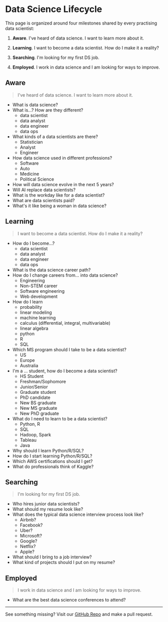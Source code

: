 
# Data Science Lifecycle

This page is organized around four milestones shared by every practising data scientist:

1. __Aware__. I've heard of data science. I want to learn more about it.

2. __Learning__. I want to become a data scientist. How do I make it a reality?  

3. __Searching__. I'm looking for my first DS job.

4. __Employed__. I work in data science and I am looking for ways to improve. 

## Aware

> I've heard of data science. I want to learn more about it.  

- What is data science?  
- What is...? How are they different?  
  - data scientist
  - data analyst
  - data engineer
  - data ops
- What kinds of a data scientists are there?
  - Statistician
  - Analyst
  - Engineer
- How data science used in different professions?  
  - Software  
  - Auto  
  - Medicine  
  - Political Science  
- How will data science evolve in the next 5 years?
- Will AI replace data scientists?
- What is the workday like for a data scientist?  
- What are data scientists paid?  
- What's it like being a woman in data science?  

## Learning

> I want to become a data scientist. How do I make it a reality?  

- How do I become...?  
  - data scientist  
  - data analyst  
  - data engineer  
  - data ops  
- What is the data science career path?  
- How do I change careers from... into data science?  
  - Engineering
  - Non-STEM career  
  - Software engineering  
  - Web development
- How do I learn  
  - probability  
  - linear modeling  
  - machine learning  
  - calculus (differential, integral, multivariable)  
  - linear algebra  
  - python  
  - R  
  - SQL  
- Which MS program should I take to be a data scientist?
  - US
  - Europe
  - Australia
- I'm a ... student, how do I become a data scientist?
  - HS Student
  - Freshman/Sophomore
  - Junior/Senior
  - Graduate student
  - PhD candidate
  - New BS graduate
  - New MS graduate
  - New PhD graduate
- What do I need to learn to be a data scientist?  
  - Python, R
  - SQL
  - Hadoop, Spark
  - Tableau
  - Java
- Why should I learn Python/R/SQL?  
- How do I start learning Python/R/SQL?  
- Which AWS certifications should I get?  
- What do professionals think of Kaggle?  

## Searching

> I'm looking for my first DS job.

- Who hires junior data scientists?  
- What should my resume look like?
- What does the typical data science interview process look like?
  - Airbnb?
  - Facebook?
  - Uber?
  - Microsoft?
  - Google?
  - Netflix?
  - Apple?  
- What should I bring to a job interview?
- What kind of projects should I put on my resume?  

## Employed

> I work in data science and I am looking for ways to improve.  

- What are the best data science conferences to attend?  

---

See something missing? Visit our [GitHub Repo](https://github.com/vogt4nick/datascience-wiki) and make a pull request.  
